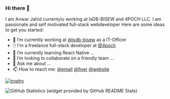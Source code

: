 ### Hi there 👋 
I am Anwar Jahid currentylu working at IsDB-BISEW and 4POCH LLC. I am passionate and self motivated full-stack webdeveloper
Here are some ideas to get you started:

- 🔭 I’m currently working at [@isdb-bisew][] as a IT-Officer
- :computer_mouse: I'm a freelance full-stack developer at [@4poch]
- 🌱 I’m currently learning React Native ...
- 👯 I’m looking to collaborate on a friendly team ...
- 💬 Ask me about ...
- 📫 How to reach me: [@email][] [@fiver][] [@website][] 

[![trophy](https://github-profile-trophy.vercel.app/?username=ringkubd)](https://github.com/ryo-ma/github-profile-trophy)

![GitHub Statistics (widget provided by GitHub README Stats)][ico-statistics]

[ico-statistics]: https://readme-stats-q22wxmhvd-ringkubd.vercel.app/api?username=ringkubd&count_private=true&hide_title=true&show_icons=true&hide_border=true&disable_animations=true&theme=transparent

[@isdb-bisew]: https://isdb-bisew.org
[@4poch]: https://4poch.com
[@email]: mailto:ajr.jahid@gmail.com
[@website]: https://anwarjahid.com
[@fiver]: https://fiver.com/ringkubd
